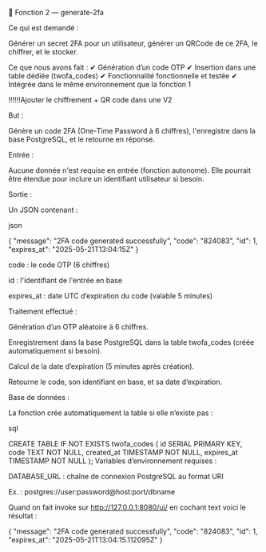 🔐 Fonction 2 — generate-2fa

Ce qui est demandé :

Générer un secret 2FA pour un utilisateur, générer un QRCode de ce 2FA, le chiffrer, et le stocker.

Ce que nous avons fait :
✔ Génération d’un code OTP
✔ Insertion dans une table dédiée (twofa_codes)
✔ Fonctionnalité fonctionnelle et testée
✔ Intégrée dans le même environnement que la fonction 1

!!!!!!Ajouter le chiffrement + QR code dans une V2

But :

Génère un code 2FA (One-Time Password à 6 chiffres), l'enregistre dans la base PostgreSQL, et le retourne en réponse.

Entrée :

Aucune donnée n'est requise en entrée (fonction autonome). Elle pourrait être étendue pour inclure un identifiant utilisateur si besoin.

Sortie :

Un JSON contenant :

json

{
  "message": "2FA code generated successfully",
  "code": "824083",
  "id": 1,
  "expires_at": "2025-05-21T13:04:15Z"
}

code : le code OTP (6 chiffres)

id : l'identifiant de l'entrée en base

expires_at : date UTC d’expiration du code (valable 5 minutes)

Traitement effectué :

Génération d’un OTP aléatoire à 6 chiffres.

Enregistrement dans la base PostgreSQL dans la table twofa_codes (créée automatiquement si besoin).

Calcul de la date d’expiration (5 minutes après création).

Retourne le code, son identifiant en base, et sa date d’expiration.

Base de données :

La fonction crée automatiquement la table si elle n’existe pas :

sql

CREATE TABLE IF NOT EXISTS twofa_codes (
  id SERIAL PRIMARY KEY,
  code TEXT NOT NULL,
  created_at TIMESTAMP NOT NULL,
  expires_at TIMESTAMP NOT NULL
);
Variables d’environnement requises :

DATABASE_URL : chaîne de connexion PostgreSQL au format URI

Ex. : postgres://user:password@host:port/dbname

Quand on fait invoke sur http://127.0.0.1:8080/ui/ en cochant text voici le résultat :

{
  "message": "2FA code generated successfully",
  "code": "824083",
  "id": 1,
  "expires_at": "2025-05-21T13:04:15.112095Z"
}